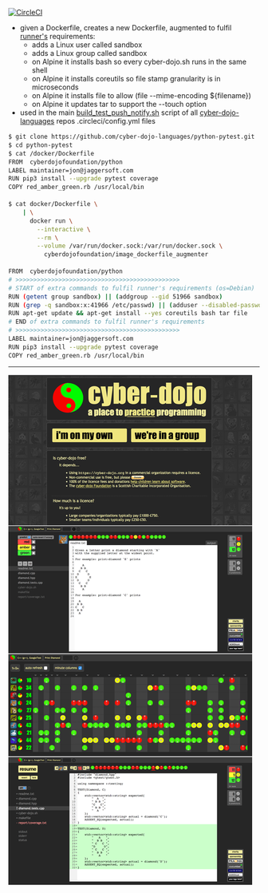 
[![CircleCI](https://circleci.com/gh/cyber-dojo-languages/image_dockerfile_augmenter.svg?style=svg)](https://circleci.com/gh/cyber-dojo-languages/image_dockerfile_augmenter)

- given a Dockerfile, creates a new Dockerfile, augmented to fulfil [runner's](https://github.com/cyber-dojo/runner) requirements:
  - adds a Linux user called sandbox
  - adds a Linux group called sandbox
  - on Alpine it installs bash so every cyber-dojo.sh runs in the same shell
  - on Alpine it installs coreutils so file stamp granularity is in microseconds
  - on Alpine it installs file to allow (file --mime-encoding ${filename})
  - on Alpine it updates tar to support the --touch option
- used in the main [build_test_push_notify.sh](https://github.com/cyber-dojo-languages/image_builder/blob/master/build_test_push_notify.sh) script of all [cyber-dojo-languages](https://github.com/cyber-dojo-languages) repos .circleci/config.yml files

```bash
$ git clone https://github.com/cyber-dojo-languages/python-pytest.git
$ cd python-pytest
$ cat /docker/Dockerfile
FROM  cyberdojofoundation/python
LABEL maintainer=jon@jaggersoft.com
RUN pip3 install --upgrade pytest coverage
COPY red_amber_green.rb /usr/local/bin

$ cat docker/Dockerfile \
    | \
      docker run \
        --interactive \
        --rm \
        --volume /var/run/docker.sock:/var/run/docker.sock \
          cyberdojofoundation/image_dockerfile_augmenter

FROM  cyberdojofoundation/python
# >>>>>>>>>>>>>>>>>>>>>>>>>>>>>>>>>>>>>>>>>>>>>>
# START of extra commands to fulfil runner's requirements (os=Debian)
RUN (getent group sandbox) || (addgroup --gid 51966 sandbox)
RUN (grep -q sandbox:x:41966 /etc/passwd) || (adduser --disabled-password --gecos "" --home /home/sandbox --ingroup sandbox --shell /bin/bash --uid 41966 sandbox)
RUN apt-get update && apt-get install --yes coreutils bash tar file
# END of extra commands to fulfil runner's requirements
# >>>>>>>>>>>>>>>>>>>>>>>>>>>>>>>>>>>>>>>>>>>>>>
LABEL maintainer=jon@jaggersoft.com
RUN pip3 install --upgrade pytest coverage
COPY red_amber_green.rb /usr/local/bin
```

- - - -

![cyber-dojo.org home page](https://github.com/cyber-dojo/cyber-dojo/blob/master/shared/home_page_snapshot.png)
